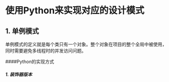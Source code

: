 # 使用Python来实现对应的设计模式

## 1. 单例模式

单例模式的定义就是每个类只有一个对象。整个对象在项目的整个全局中被使用，同时需要避免多线程时的并发访问问题。

####Python的实现方式
##### 1. 装饰器版本
```python

```
